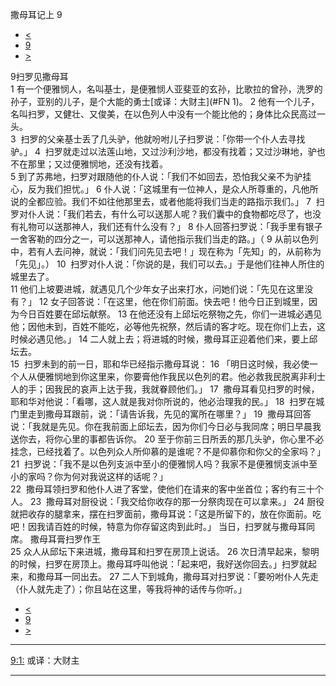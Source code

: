 ﻿





 撒母耳记上 9




* [<](bible/1SA08.md)
* [9](bible/1SA.md)
* [>](bible/1SA10.md)



 
9扫罗见撒母耳  
1 有一个便雅悯人，名叫基士，是便雅悯人亚斐亚的玄孙，比歌拉的曾孙，洗罗的孙子，亚别的儿子，是个大能的勇士[或译：大财主](#FN
1)。 
2 他有一个儿子，名叫扫罗，又健壮、又俊美，在以色列人中没有一个能比他的；身体比众民高过一头。  
3  扫罗的父亲基士丢了几头驴，他就吩咐儿子扫罗说：「你带一个仆人去寻找驴。」 
4  扫罗就走过以法莲山地，又过沙利沙地，都没有找着；又过沙琳地，驴也不在那里；又过便雅悯地，还没有找着。  
5 到了苏弗地，扫罗对跟随他的仆人说：「我们不如回去，恐怕我父亲不为驴挂心，反为我们担忧。」 
6 仆人说：「这城里有一位神人，是众人所尊重的，凡他所说的全都应验。我们不如往他那里去，或者他能将我们当走的路指示我们。」 
7  扫罗对仆人说：「我们若去，有什么可以送那人呢？我们囊中的食物都吃尽了，也没有礼物可以送那神人，我们还有什么没有？」 
8 仆人回答扫罗说：「我手里有银子一舍客勒的四分之一，可以送那神人，请他指示我们当走的路。」（ 
9 从前以色列中，若有人去问神，就说：「我们问先见去吧！」现在称为「先知」的，从前称为「先见」。） 
10  扫罗对仆人说：「你说的是，我们可以去。」于是他们往神人所住的城里去了。  
11 他们上坡要进城，就遇见几个少年女子出来打水，问她们说：「先见在这里没有？」 
12 女子回答说：「在这里，他在你们前面。快去吧！他今日正到城里，因为今日百姓要在邱坛献祭。 
13 在他还没有上邱坛吃祭物之先，你们一进城必遇见他；因他未到，百姓不能吃，必等他先祝祭，然后请的客才吃。现在你们上去，这时候必遇见他。」 
14 二人就上去；将进城的时候，撒母耳正迎着他们来，要上邱坛去。  
15  扫罗未到的前一日，耶和华已经指示撒母耳说： 
16 「明日这时候，我必使一个人从便雅悯地到你这里来，你要膏他作我民以色列的君。他必救我民脱离非利士人的手；因我民的哀声上达于我，我就眷顾他们。」 
17  撒母耳看见扫罗的时候，耶和华对他说：「看哪，这人就是我对你所说的，他必治理我的民。」 
18  扫罗在城门里走到撒母耳跟前，说：「请告诉我，先见的寓所在哪里？」 
19  撒母耳回答说：「我就是先见。你在我前面上邱坛去，因为你们今日必与我同席；明日早晨我送你去，将你心里的事都告诉你。 
20 至于你前三日所丢的那几头驴，你心里不必挂念，已经找着了。以色列众人所仰慕的是谁呢？不是仰慕你和你父的全家吗？」 
21  扫罗说：「我不是以色列支派中至小的便雅悯人吗？我家不是便雅悯支派中至小的家吗？你为何对我说这样的话呢？」  
22  撒母耳领扫罗和他仆人进了客堂，使他们在请来的客中坐首位；客约有三十个人。 
23  撒母耳对厨役说：「我交给你收存的那一分祭肉现在可以拿来。」 
24 厨役就把收存的腿拿来，摆在扫罗面前，撒母耳说：「这是所留下的，放在你面前。吃吧！因我请百姓的时候，特意为你存留这肉到此时。」 当日，扫罗就与撒母耳同席。 撒母耳膏扫罗作王  
25 众人从邱坛下来进城，撒母耳和扫罗在房顶上说话。 
26 次日清早起来，黎明的时候，扫罗在房顶上。撒母耳呼叫他说：「起来吧，我好送你回去。」扫罗就起来，和撒母耳一同出去。 
27 二人下到城角，撒母耳对扫罗说：「要吩咐仆人先走（仆人就先走了）；你且站在这里，等我将神的话传与你听。」 
* [<](bible/1SA08.md)
* [9](bible/1SA.md)
* [>](bible/1SA10.md)





---


[9:1:](#V1)
或译：大财主




---









